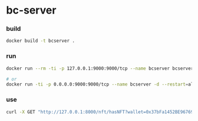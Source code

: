 # bc-server

### build
```bash
docker build -t bcserver .
```

### run
```bash
docker run --rm -ti -p 127.0.0.1:9000:9000/tcp --name bcserver bcserver

# or
docker run -ti -p 0.0.0.0:9000:9000/tcp --name bcserver -d --restart=always bcserver
```

### use
```bash
curl -X GET "http://127.0.0.1:8000/nft/hasNFT?wallet=0x37bFa1452BE9676992027Ac4172a7d1141335B5b&nftId=4"
```